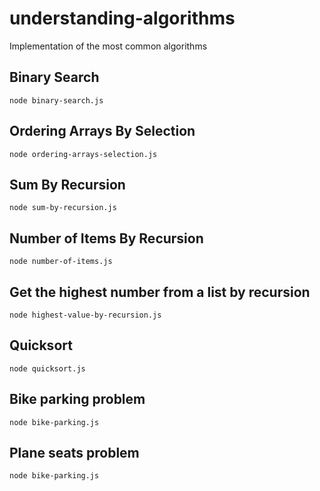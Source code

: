 # understanding-algorithms
Implementation of the most common algorithms

## Binary Search

`` node binary-search.js ``

## Ordering Arrays By Selection

`` node ordering-arrays-selection.js ``

## Sum By Recursion

`` node sum-by-recursion.js ``

## Number of Items By Recursion

`` node number-of-items.js ``

## Get the highest number from a list by recursion

`` node highest-value-by-recursion.js ``

## Quicksort

`` node quicksort.js ``

## Bike parking problem

`` node bike-parking.js ``

## Plane seats problem

`` node bike-parking.js ``
